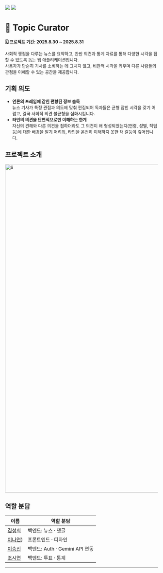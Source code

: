 <img src="https://img.shields.io/badge/React-20232A?style=for-the-badge&logo=react&logoColor=61DAFB"> <img src="https://img.shields.io/badge/Spring-6DB33F?style=for-the-badge&logo=spring&logoColor=white">

# 📍 Topic Curator  

**🗓 프로젝트 기간: 2025.8.30 ~ 2025.8.31**  

사회적 쟁점을 다루는 뉴스를 요약하고, 찬반 의견과 통계 자료를 통해 다양한 시각을 접할 수 있도록 돕는 웹 애플리케이션입니다.  
사용자가 단순히 기사를 소비하는 데 그치지 않고, 비판적 시각을 키우며 다른 사람들의 관점을 이해할 수 있는 공간을 제공합니다.  

## 기획 의도  
- **언론의 프레임에 갇힌 편향된 정보 습득**  
  뉴스 기사가 특정 관점과 의도에 맞춰 편집되어 독자들은 균형 잡힌 시각을 갖기 어렵고, 결국 사회적 의견 불균형을 심화시킵니다.  
- **타인의 의견을 단편적으로만 이해하는 한계**  
  자신의 견해와 다른 의견을 접하더라도 그 의견이 왜 형성되었는지(연령, 성별, 직업 등)에 대한 배경을 알기 어려워, 타인을 온전히 이해하지 못한 채 갈등이 깊어집니다.  

## 프로젝트 소개
<img width="1920" height="1080" alt="6" src="https://github.com/user-attachments/assets/12a43fee-e85f-41a6-9c3b-ac4e736c9dbb" />


## 역할 분담  

| 이름 | 역할 분담 |
|------|----------|
| [김성희](https://github.com/dmseong) | 백엔드: 뉴스 · 댓글 |
| [이나연](https://github.com/nylee16)) | 프론트엔드 · 디자인 |
| [이승진](https://github.com/luckyisjelly) | 백엔드: Auth · Gemini API 연동 |
| [조시연](https://github.com/jimmy914) | 백엔드: 투표 · 통계 |

------------------------------
